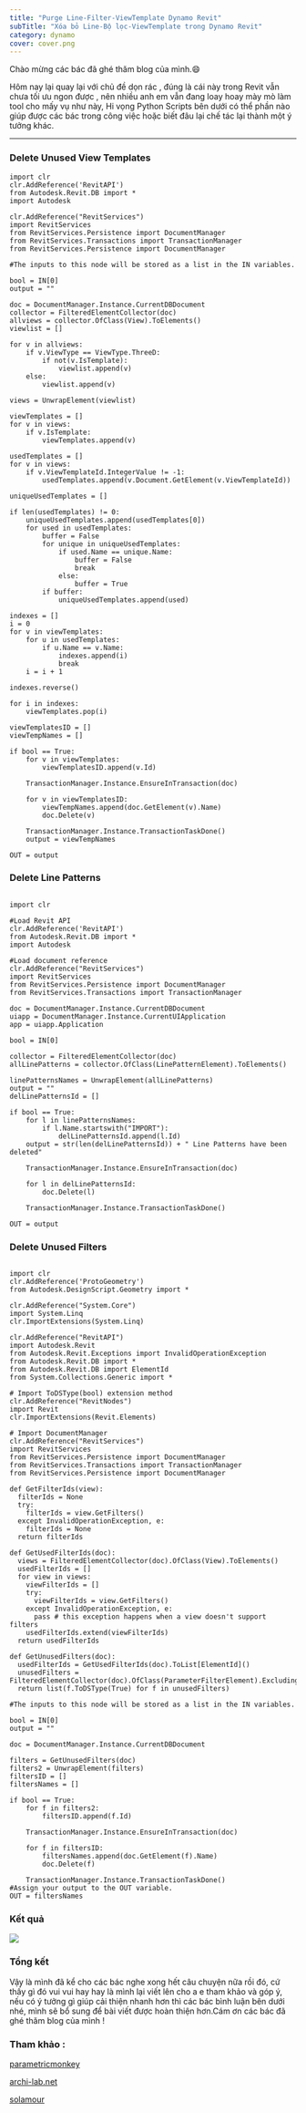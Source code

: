```yaml
---
title: "Purge Line-Filter-ViewTemplate Dynamo Revit"
subTitle: "Xóa bỏ Line-Bộ lọc-ViewTemplate trong Dynamo Revit"
category: dynamo
cover: cover.png
---
```


Chào mừng các bác đã ghé thăm blog của mình.😄

Hôm nay lại quay lại với chủ đề dọn rác , đúng là cái này trong Revit vẫn chưa tối ưu ngon được , nên nhiều anh em vẫn đang loay hoay mày mò làm tool cho mấy vụ như này, Hi vọng Python Scripts bên dưới có thể phần nào giúp được các bác trong công việc hoặc biết đâu lại chế tác lại thành một ý tưởng khác.

---
### Delete Unused View Templates

```
import clr
clr.AddReference('RevitAPI')
from Autodesk.Revit.DB import *
import Autodesk

clr.AddReference("RevitServices")
import RevitServices
from RevitServices.Persistence import DocumentManager
from RevitServices.Transactions import TransactionManager
from RevitServices.Persistence import DocumentManager

#The inputs to this node will be stored as a list in the IN variables.

bool = IN[0]
output = ""

doc = DocumentManager.Instance.CurrentDBDocument
collector = FilteredElementCollector(doc)
allviews = collector.OfClass(View).ToElements()
viewlist = []

for v in allviews:
	if v.ViewType == ViewType.ThreeD:
		if not(v.IsTemplate):
			viewlist.append(v)
	else:
		viewlist.append(v)

views = UnwrapElement(viewlist)

viewTemplates = []
for v in views:
	if v.IsTemplate:
		viewTemplates.append(v)

usedTemplates = []
for v in views:
	if v.ViewTemplateId.IntegerValue != -1:
		usedTemplates.append(v.Document.GetElement(v.ViewTemplateId))

uniqueUsedTemplates = []

if len(usedTemplates) != 0:
	uniqueUsedTemplates.append(usedTemplates[0])
	for used in usedTemplates:
		buffer = False
		for unique in uniqueUsedTemplates:
			if used.Name == unique.Name:
				buffer = False
				break
			else:
				buffer = True
		if buffer:
			uniqueUsedTemplates.append(used)

indexes = []
i = 0
for v in viewTemplates:
	for u in usedTemplates:
		if u.Name == v.Name:
			indexes.append(i)
			break
	i = i + 1

indexes.reverse()

for i in indexes:
	viewTemplates.pop(i)

viewTemplatesID = []
viewTempNames = []

if bool == True:
	for v in viewTemplates:
		viewTemplatesID.append(v.Id)

	TransactionManager.Instance.EnsureInTransaction(doc)

	for v in viewTemplatesID:
		viewTempNames.append(doc.GetElement(v).Name)
		doc.Delete(v)

	TransactionManager.Instance.TransactionTaskDone()
	output = viewTempNames

OUT = output
```

### Delete Line Patterns

```

import clr

#Load Revit API
clr.AddReference('RevitAPI')
from Autodesk.Revit.DB import *
import Autodesk

#Load document reference
clr.AddReference("RevitServices")
import RevitServices
from RevitServices.Persistence import DocumentManager
from RevitServices.Transactions import TransactionManager

doc = DocumentManager.Instance.CurrentDBDocument
uiapp = DocumentManager.Instance.CurrentUIApplication
app = uiapp.Application

bool = IN[0]

collector = FilteredElementCollector(doc)
allLinePatterns = collector.OfClass(LinePatternElement).ToElements()

linePatternsNames = UnwrapElement(allLinePatterns)
output = ""
delLinePatternsId = []

if bool == True:
	for l in linePatternsNames:
		if l.Name.startswith("IMPORT"):
			delLinePatternsId.append(l.Id)
	output = str(len(delLinePatternsId)) + " Line Patterns have been deleted"

	TransactionManager.Instance.EnsureInTransaction(doc)

	for l in delLinePatternsId:
		doc.Delete(l)

	TransactionManager.Instance.TransactionTaskDone()

OUT = output
```

### Delete Unused Filters

```

import clr
clr.AddReference('ProtoGeometry')
from Autodesk.DesignScript.Geometry import *

clr.AddReference("System.Core")
import System.Linq
clr.ImportExtensions(System.Linq)

clr.AddReference("RevitAPI")
import Autodesk.Revit
from Autodesk.Revit.Exceptions import InvalidOperationException
from Autodesk.Revit.DB import *
from Autodesk.Revit.DB import ElementId
from System.Collections.Generic import *

# Import ToDSType(bool) extension method
clr.AddReference("RevitNodes")
import Revit
clr.ImportExtensions(Revit.Elements)

# Import DocumentManager
clr.AddReference("RevitServices")
import RevitServices
from RevitServices.Persistence import DocumentManager
from RevitServices.Transactions import TransactionManager
from RevitServices.Persistence import DocumentManager

def GetFilterIds(view):
  filterIds = None
  try:
    filterIds = view.GetFilters()
  except InvalidOperationException, e:
    filterIds = None
  return filterIds

def GetUsedFilterIds(doc):
  views = FilteredElementCollector(doc).OfClass(View).ToElements()
  usedFilterIds = []
  for view in views:
    viewFilterIds = []
    try:
      viewFilterIds = view.GetFilters()
    except InvalidOperationException, e:
      pass # this exception happens when a view doesn't support filters
    usedFilterIds.extend(viewFilterIds)
  return usedFilterIds

def GetUnusedFilters(doc):
  usedFilterIds = GetUsedFilterIds(doc).ToList[ElementId]()
  unusedFilters = FilteredElementCollector(doc).OfClass(ParameterFilterElement).Excluding(usedFilterIds).ToElements()
  return list(f.ToDSType(True) for f in unusedFilters)

#The inputs to this node will be stored as a list in the IN variables.

bool = IN[0]
output = ""

doc = DocumentManager.Instance.CurrentDBDocument

filters = GetUnusedFilters(doc)
filters2 = UnwrapElement(filters)
filtersID = []
filtersNames = []

if bool == True:
	for f in filters2:
		filtersID.append(f.Id)

	TransactionManager.Instance.EnsureInTransaction(doc)

	for f in filtersID:
		filtersNames.append(doc.GetElement(f).Name)
		doc.Delete(f)

	TransactionManager.Instance.TransactionTaskDone()
#Assign your output to the OUT variable.
OUT = filtersNames
```
### Kết quả

![](https://github.com/chuong9x/DataBlog/blob/master/Purge%20Line-Filter-ViewTemplate/Purge%20Line-Filter-ViewTemplate.png?raw=true)


### Tổng kết

Vậy là mình đã kể cho các bác nghe xong hết câu chuyện nữa rồi đó, cứ thấy gì đó vui vui hay hay là mình lại viết lên cho a e tham khảo và góp ý, nếu có ý tưởng gì giúp cải thiện nhanh hơn thì các bác bình luận bên dưới nhé, mình sẽ bổ sung để bài viết được hoàn thiện hơn.Cám ơn các bác đã ghé thăm blog của mình !

### Tham khảo :

<a href="https://parametricmonkey.com/2016/03/09/get-unused-filters/" target="_blank">parametricmonkey</a>  

<a href="https://archi-lab.net/delete-imported-line-patterns-using-dynamo/" target="_blank">archi-lab.net</a>  

<a href="https://twitter.com/solamour" target="_blank">solamour</a>  
